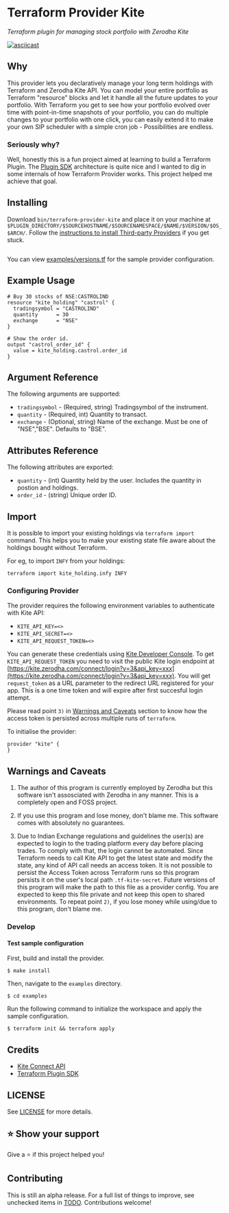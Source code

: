 # Terraform Provider Kite
_Terraform plugin for managing stock portfolio with Zerodha Kite_

[![asciicast](https://asciinema.org/a/354736.png)](https://asciinema.org/a/354736)

## Why

This provider lets you declaratively manage your long term holdings with Terraform and Zerodha Kite API. You can model your entire portfolio as Terraform "resource" blocks and let it handle all the future updates to your portfolio. With Terraform you get to see how your portfolio evolved over time with point-in-time snapshots of your portfolio, you can do multiple changes to your portfolio with one click, you can easily extend it to make your own SIP scheduler with a simple cron job -  Possibilities are endless.

### Seriously why?

Well, honestly this is a fun project aimed at learning to build a Terraform Plugin. The [Plugin SDK](https://www.terraform.io/docs/extend/plugin-sdk.html) architecture is quite nice and I wanted to dig in some internals of how Terraform Provider works. This project helped me achieve that goal.

## Installing

Download `bin/terraform-provider-kite` and place it on your machine at `$PLUGIN_DIRECTORY/$SOURCEHOSTNAME/$SOURCENAMESPACE/$NAME/$VERSION/$OS_$ARCH/`. Follow the [instructions to install Third-party Providers](https://www.hashicorp.com/blog/automatic-installation-of-third-party-providers-with-terraform-0-13/) if you get stuck.

```sh
```

You can view [examples/versions.tf](examples/versions.tf) for the sample provider configuration.

## Example Usage

```hcl
# Buy 30 stocks of NSE:CASTROLIND
resource "kite_holding" "castrol" {
  tradingsymbol = "CASTROLIND"
  quantity      = 30
  exchange      = "NSE"
}

# Show the order id.
output "castrol_order_id" {
  value = kite_holding.castrol.order_id
}
```

## Argument Reference

The following arguments are supported:

- `tradingsymbol` - (Required, string) Tradingsymbol of the instrument.
- `quantity` - (Required, int) Quantity to transact.
- `exchange` - (Optional, string) Name of the exchange. Must be one of "NSE","BSE". Defaults to "BSE".


## Attributes Reference

The following attributes are exported:

- `quantity` - (int) Quantity held by the user. Includes the quantity in postion and holdings.
- `order_id` - (string) Unique order ID.

## Import

It is possible to import your existing holdings via `terraform import` command. This helps you to make your existing state file aware about the holdings bought without Terraform.

For eg, to import `INFY` from your holdings:

`terraform import kite_holding.infy INFY`

### Configuring Provider

The provider requires the following environment variables to authenticate with Kite API:

- `KITE_API_KEY=<>`
- `KITE_API_SECRET=<>`
- `KITE_API_REQUEST_TOKEN=<>`

You can generate these credentials using [Kite Developer Console](https://developers.kite.trade/).
To get `KITE_API_REQUEST_TOKEN` you need to visit the public Kite login endpoint at [https://kite.zerodha.com/connect/login?v=3&api_key=xxx](https://kite.zerodha.com/connect/login?v=3&api_key=xxx). You will get `request_token` as a URL parameter to the redirect URL registered for your app. This is a one time token and will expire after first succesful login attempt.

Please read point `3)` in [Warnings and Caveats](#warnings-and-caveats) section to know how the access token is persisted across multiple runs of `terraform`.

To initialise the provider:

```hcl
provider "kite" {
}
```

## Warnings and Caveats

1) The author of this program is currently employed by Zerodha but this software isn't assosciated with Zerodha in any manner. This is a completely open and FOSS project.

2) If you use this program and lose money, don't blame me. This software comes with absolutely no 
guarantees.

3) Due to Indian Exchange regulations and guidelines the user(s) are expected to login to the trading platform every day before placing trades. To comply with that, the login cannot be automated. Since Terraform needs to call Kite API to get the latest state and modify the state, any kind of API call needs an access token. It is not possible to persist the Access Token across Terraform runs so this program persists it on the user's local path `.tf-kite-secret`. Future versions of this program will make the path to this file as a provider config. You are expected to keep this file private and not keep this open to shared environments. To repeat point `2)`, if you lose money while using/due to this program, don't blame me.

### Develop

#### Test sample configuration

First, build and install the provider.

```shell
$ make install
```

Then, navigate to the `examples` directory. 

```shell
$ cd examples
```

Run the following command to initialize the workspace and apply the sample configuration.

```shell
$ terraform init && terraform apply
```

## Credits

- [Kite Connect API](https://kite.trade/docs/connect/)
- [Terraform Plugin SDK](https://www.terraform.io/docs/extend/plugin-sdk.html)

## LICENSE

See [LICENSE](LICENSE) for more details.

## ⭐️ Show your support

Give a ⭐️ if this project helped you!

## Contributing

This is still an alpha release. For a full list of things to improve, see unchecked items in [TODO](TODO.md).
Contributions welcome!
